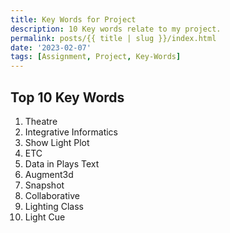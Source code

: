 ```yaml
---
title: Key Words for Project
description: 10 Key words relate to my project.
permalink: posts/{{ title | slug }}/index.html
date: '2023-02-07'
tags: [Assignment, Project, Key-Words]
---
```



## Top 10 Key Words

1. Theatre
2. Integrative Informatics
3. Show Light Plot
4. ETC
5. Data in Plays Text
6. Augment3d
7. Snapshot
8. Collaborative
9. Lighting Class
10. Light Cue


